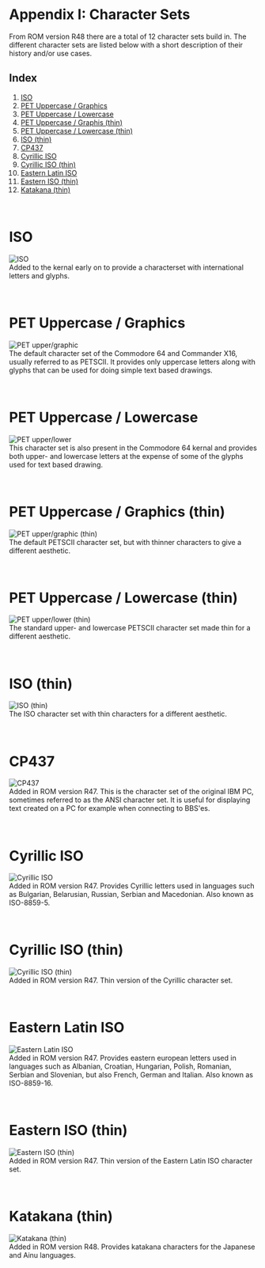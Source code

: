 
# Appendix I: Character Sets

From ROM version R48 there are a total of 12 character sets build in. The different character sets are listed below with a short description of their history and/or use cases.

## Index

1) [ISO](#iso)
2) [PET Uppercase / Graphics](#pet-uppercase--graphics)
3) [PET Uppercase / Lowercase](#pet-uppercase--lowercase)
4) [PET Uppercase / Graphis (thin)](#pet-uppercase--graphics-thin)
5) [PET Uppercase / Lowercase (thin)](#pet-uppercase--lowercase-thin)
6) [ISO (thin)](#iso-thin)
7) [CP437](#cp437)
8) [Cyrillic ISO](#cyrillic-iso)
9) [Cyrillic ISO (thin)](#cyrillic-iso-thin)
10) [Eastern Latin ISO](#eastern-latin-iso)
11) [Eastern ISO (thin)](#eastern-iso-thin)
12) [Katakana (thin)](#katakana-thin)

<div style="page-break-after: always; visibility: hidden;">\pagebreak</div>

# ISO
![ISO](images/Appendix_I/01ISO.png)  
Added to the kernal early on to provide a characterset with international letters and glyphs.

<div style="page-break-after: always; visibility: hidden;">\pagebreak</div>

# PET Uppercase / Graphics
![PET upper/graphic](images/Appendix_I/02PETupper-graph.png)  
The default character set of the Commodore 64 and Commander X16, usually referred to as PETSCII. It provides only uppercase letters along with glyphs that can be used for doing simple text based drawings.

<div style="page-break-after: always; visibility: hidden;">\pagebreak</div>

# PET Uppercase / Lowercase
![PET upper/lower](images/Appendix_I/03PETupper-lower.png)  
This character set is also present in the Commodore 64 kernal and provides both upper- and lowercase letters at the expense of some of the glyphs used for text based drawing.

<div style="page-break-after: always; visibility: hidden;">\pagebreak</div>

# PET Uppercase / Graphics (thin)
![PET upper/graphic (thin)](images/Appendix_I/04PETupper-graph-thin.png)  
The default PETSCII character set, but with thinner characters to give a different aesthetic.

<div style="page-break-after: always; visibility: hidden;">\pagebreak</div>

# PET Uppercase / Lowercase (thin)
![PET upper/lower (thin)](images/Appendix_I/05PETupper-lower-thin.png)  
The standard upper- and lowercase PETSCII character set made thin for a different aesthetic.

<div style="page-break-after: always; visibility: hidden;">\pagebreak</div>

# ISO (thin)
![ISO (thin)](images/Appendix_I/06ISOthin.png)  
The ISO character set with thin characters for a different aesthetic.

<div style="page-break-after: always; visibility: hidden;">\pagebreak</div>

# CP437
![CP437](images/Appendix_I/07CP437.png)  
Added in ROM version R47. This is the character set of the original IBM PC, sometimes referred to as the ANSI character set. It is useful for displaying text created on a PC for example when connecting to BBS'es.

<div style="page-break-after: always; visibility: hidden;">\pagebreak</div>

# Cyrillic ISO
![Cyrillic ISO](images/Appendix_I/08CyrillicISO.png)  
Added in ROM version R47. Provides Cyrillic letters used in languages such as Bulgarian, Belarusian, Russian, Serbian and Macedonian. Also known as ISO-8859-5.

<div style="page-break-after: always; visibility: hidden;">\pagebreak</div>

# Cyrillic ISO (thin)
![Cyrillic ISO (thin)](images/Appendix_I/09CyrillicISOthin.png)  
Added in ROM version R47. Thin version of the Cyrillic character set.

<div style="page-break-after: always; visibility: hidden;">\pagebreak</div>

# Eastern Latin ISO
![Eastern Latin ISO](images/Appendix_I/10EasternLatinISO.png)  
Added in ROM version R47. Provides eastern european letters used in languages such as Albanian, Croatian, Hungarian, Polish, Romanian, Serbian and Slovenian, but also French, German and Italian. Also known as ISO-8859-16.

<div style="page-break-after: always; visibility: hidden;">\pagebreak</div>

# Eastern ISO (thin)
![Eastern ISO (thin)](images/Appendix_I/11EasternISOthin.png)  
Added in ROM version R47. Thin version of the Eastern Latin ISO character set.

<div style="page-break-after: always; visibility: hidden;">\pagebreak</div>

# Katakana (thin)
![Katakana (thin)](images/Appendix_I/12Katakana-thin.png)  
Added in ROM version R48. Provides katakana characters for the Japanese and Ainu languages.
